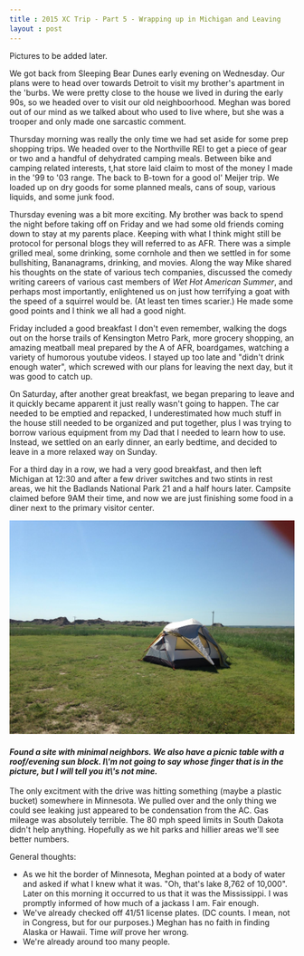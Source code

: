 ```yaml
---
title : 2015 XC Trip - Part 5 - Wrapping up in Michigan and Leaving
layout : post
---
```


Pictures to be added later.

We got back from Sleeping Bear Dunes early evening on Wednesday.  Our plans were to head over towards Detroit to visit my brother\'s apartment in the \'burbs.  We were pretty close to the house we lived in during the early 90s, so we headed over to visit our old neighboorhood.  Meghan was bored out of our mind as we talked about who used to live where, but she was a trooper and only made one sarcastic comment.  

Thursday morning was really the only time we had set aside for some prep shopping trips.  We headed over to the Northville REI to get a piece of gear or two and a handful of dehydrated camping meals.  Between bike and camping related interests, t,hat store laid claim to most of the money I made in the \'99 to \'03 range.  The back to B-town for a good ol\' Meijer trip.  We loaded up on dry goods for some planned meals, cans of soup, various liquids, and some junk food. 

Thursday evening was a bit more exciting.  My brother was back to spend the night before taking off on Friday and we had some old friends coming down to stay at my parents place.  Keeping with what I think might still be protocol for personal blogs they will referred to as AFR.  There was a simple grilled meal, some drinking, some cornhole and then we settled in for some bullshiting, Bananagrams, drinking, and movies.  Along the way Mike shared his thoughts on the state of various tech companies, discussed the comedy writing careers of various cast members of _Wet Hot American Summer_, and perhaps most importantly, enlightened us on just how terrifying a goat with the speed of a squirrel would be.  (At least ten times scarier.)  He made some good points and I think we all had a good night.

Friday included a good breakfast I don't even remember, walking the dogs out on the horse trails of Kensington Metro Park, more grocery shopping, an amazing meatball meal prepared by the A of AFR, boardgames, watching a variety of humorous youtube videos.  I stayed up too late and \"didn't drink enough water\", which screwed with our plans for leaving the next day, but it was good to catch up.

On Saturday, after another great breakfast, we began preparing to leave and it quickly became apparent it just really wasn't going to happen.  The car needed to be emptied and repacked, I underestimated how much stuff in the house still needed to be organized and put together, plus I was trying to borrow various equipment from my Dad that I needed to learn how to use.  Instead, we settled on an early dinner, an early bedtime, and decided to leave in a more relaxed way on Sunday.

For a third day in a row, we had a very good breakfast, and then left Michigan at 12:30 and after a few driver switches and two stints in rest areas, we hit the Badlands National Park 21 and a half hours later.  Campsite claimed before 9AM their time, and now we are just finishing some food in a diner next to the primary visitor center.

<img src="/assets/xc2015/badlandsSite.jpg" class="img-responsive" alt="Badlands Campsite">
<h4><div class="small text-center"><em>Found a site with minimal neighbors.  We also have a picnic table with a roof/evening sun block.  I\'m not going to say whose finger that is in the picture, but I will tell you it\'s not mine.</em></div></h4>


The only excitment with the drive was hitting something (maybe a plastic bucket) somewhere in Minnesota.  We pulled over and the only thing we could see leaking just appeared to be condensation from the AC.  Gas mileage was absolutely terrible.  The 80 mph speed limits in South Dakota didn't help anything.  Hopefully as we hit parks and hillier areas we'll see better numbers.  

General thoughts:

* As we hit the border of Minnesota, Meghan pointed at a body of water and asked if what I knew what it was.  \"Oh, that\'s lake 8,762 of 10,000\".  Later on this morning it occurred to us that it was the Mississippi.  I was promptly informed of how much of a jackass I am.  Fair enough.
* We've already checked off 41/51 license plates. (DC counts.  I mean, not in Congress, but for our purposes.)  Meghan has no faith in finding Alaska or Hawaii.  Time _will_ prove her wrong.
* We're already around too many people.
